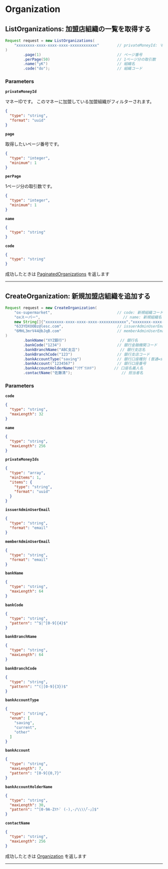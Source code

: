 # Organization

<a name="list-organizations"></a>
## ListOrganizations: 加盟店組織の一覧を取得する

```JAVA
Request request = new ListOrganizations(
    "xxxxxxxx-xxxx-xxxx-xxxx-xxxxxxxxxxxx"        // privateMoneyId: マネーID
)
        .page(1)                                  // ページ番号
        .perPage(50)                              // 1ページ分の取引数
        .name("yK")                               // 組織名
        .code("do");                              // 組織コード

```



### Parameters
**`privateMoneyId`** 
  

マネーIDです。
このマネーに加盟している加盟組織がフィルターされます。

```json
{
  "type": "string",
  "format": "uuid"
}
```

**`page`** 
  

取得したいページ番号です。

```json
{
  "type": "integer",
  "minimum": 1
}
```

**`perPage`** 
  

1ページ分の取引数です。

```json
{
  "type": "integer",
  "minimum": 1
}
```

**`name`** 
  


```json
{
  "type": "string"
}
```

**`code`** 
  


```json
{
  "type": "string"
}
```



成功したときは
[PaginatedOrganizations](./responses.md#paginated-organizations)
を返します



---


<a name="create-organization"></a>
## CreateOrganization: 新規加盟店組織を追加する

```JAVA
Request request = new CreateOrganization(
    "ox-supermarket",                             // code: 新規組織コード
    "oxスーパー",                                     // name: 新規組織名
    new String[]{"xxxxxxxx-xxxx-xxxx-xxxx-xxxxxxxxxxxx","xxxxxxxx-xxxx-xxxx-xxxx-xxxxxxxxxxxx","xxxxxxxx-xxxx-xxxx-xxxx-xxxxxxxxxxxx"}, // privateMoneyIds: 加盟店組織で有効にするマネーIDの配列
    "633YDXOOBz@lesc.com",                        // issuerAdminUserEmail: 発行体担当者メールアドレス
    "6MHL3mrV44@bJqB.com"                         // memberAdminUserEmail: 新規組織担当者メールアドレス
)
        .bankName("XYZ銀行")                        // 銀行名
        .bankCode("1234")                         // 銀行金融機関コード
        .bankBranchName("ABC支店")                  // 銀行支店名
        .bankBranchCode("123")                    // 銀行支店コード
        .bankAccountType("saving")                // 銀行口座種別 (普通=saving, 当座=current, その他=other)
        .bankAccount("1234567")                   // 銀行口座番号
        .bankAccountHolderName("ﾌｸｻﾞﾜﾕｷﾁ")        // 口座名義人名
        .contactName("佐藤清");                      // 担当者名

```



### Parameters
**`code`** 
  


```json
{
  "type": "string",
  "maxLength": 32
}
```

**`name`** 
  


```json
{
  "type": "string",
  "maxLength": 256
}
```

**`privateMoneyIds`** 
  


```json
{
  "type": "array",
  "minItems": 1,
  "items": {
    "type": "string",
    "format": "uuid"
  }
}
```

**`issuerAdminUserEmail`** 
  


```json
{
  "type": "string",
  "format": "email"
}
```

**`memberAdminUserEmail`** 
  


```json
{
  "type": "string",
  "format": "email"
}
```

**`bankName`** 
  


```json
{
  "type": "string",
  "maxLength": 64
}
```

**`bankCode`** 
  


```json
{
  "type": "string",
  "pattern": "^$|^[0-9]{4}$"
}
```

**`bankBranchName`** 
  


```json
{
  "type": "string",
  "maxLength": 64
}
```

**`bankBranchCode`** 
  


```json
{
  "type": "string",
  "pattern": "^(|[0-9]{3})$"
}
```

**`bankAccountType`** 
  


```json
{
  "type": "string",
  "enum": [
    "saving",
    "current",
    "other"
  ]
}
```

**`bankAccount`** 
  


```json
{
  "type": "string",
  "maxLength": 7,
  "pattern": "[0-9]{0,7}"
}
```

**`bankAccountHolderName`** 
  


```json
{
  "type": "string",
  "maxLength": 30,
  "pattern": "^[0-9A-Zｦｱ-ﾟ (-),-/\\\\｢-｣]$"
}
```

**`contactName`** 
  


```json
{
  "type": "string",
  "maxLength": 256
}
```



成功したときは
[Organization](./responses.md#organization)
を返します



---



